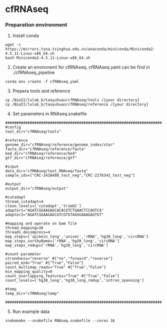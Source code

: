 # cfRNAseq


### Preparation environment
1. Install conda
```
wget -c https://mirrors.tuna.tsinghua.edu.cn/anaconda/miniconda/Miniconda2-4.5.11-Linux-x86_64.sh
bash Miniconda2-4.5.11-Linux-x86_64.sh
```
2. Create an environemt for cfRNAseq, cfRNAseq.yaml can be find in ./cfRNAseq_pipeline
```
conda env create -f cfRNAseq.yaml
```
3. Prepera tools and reference
```
cp /BioII/lulab_b/taoyuhuan/cfRNAseq/tools /{your directory}
cp /BioII/lulab_b/taoyuhuan/cfRNAseq/reference /{your directory}
```
4. Set parameters in RNAseq.snakefile
```
######################################################################
#config
tool_dir="cfRNAseq/tools"

#reference
genome_dir="cfRNAseq/reference/genome_index/star"
fasta_dir="cfRNAseq/reference/fasta"
bed_dir="cfRNAseq/reference/bed"
gtf_dir="cfRNAseq/reference/gtf"

#input
data_dir="cfRNAseq/test_RNAseq/fastq"
sample_ids=["CRC-2418488_test_neg","CRC-2276341_test_neg"]

#output
output_dir="cfRNAseq/output"

#cutadapt
thread_cutadapt=4
clean_levels=['cutadapt','trimGC']
adaptor1="AGATCGGAAGAGCACACGTCTGAACTCCAGTCA"
adaptor2="AGATCGGAAGAGCGTCGTGTAGGGAAAGAGTGT"

#mapping and operate on bam file
thread_mapping=16
threads_decompress=4
map_steps=['spikein_long','univec','rRNA','hg38_long','circRNA']
map_steps_sortbyName=['rRNA','hg38_long','circRNA']
map_steps_rmdup=['rRNA','hg38_long','circRNA']

#count parameter
strandness="reverse" #{"no","forward","reverse"}
paired_end="True" #{"True","False"}
count_multimap_reads="True" #{"True","False"}
min_mapping_quality=0
count_overlapping_features="True" #{"True","False"}
count_levels=['hg38_long','hg38_long_rmdup','intron_spanning']

#temp
temp_dir="cfRNAseq/temp"

######################################################################
```
5. Run example data
```
snakemake --snakefile RNAseq.snakefile --cores 16
```

